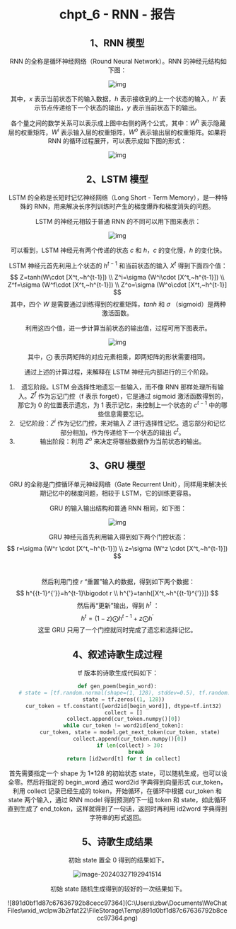 <center><h1>chpt_6 - RNN - 报告

## 1、RNN 模型

​		RNN 的全称是循环神经网络（Round Neural Network）。RNN 的神经元结构如下图：

![img](https://pic4.zhimg.com/80/v2-f716c816d46792b867a6815c278f11cb_720w.webp)

​		其中，$x$ 表示当前状态下的输入数据，$h$ 表示接收到的上一个状态的输入，$h'$ 表示节点传递给下一个状态的输出，$y$ 表示当前状态下的输出。

​		各个量之间的数学关系可以表示成上图中右侧的两个公式，其中：$W^h$ 表示隐藏层的权重矩阵，$W^i$ 表示输入层的权重矩阵，$W^o$ 表示输出层的权重矩阵。如果将 RNN 的循环过程展开，可以表示成如下图的形式：

![img](https://pic2.zhimg.com/80/v2-71652d6a1eee9def631c18ea5e3c7605_720w.webp)

## 2、LSTM 模型

​		LSTM 的全称是长短时记忆神经网络（Long Short - Term Memory），是一种特殊的 RNN，用来解决长序列训练时产生的梯度爆炸和梯度消失的问题。

​		LSTM 的神经元相较于普通 RNN 的不同可以用下图来表示：

![img](https://pic4.zhimg.com/80/v2-e4f9851cad426dfe4ab1c76209546827_720w.webp)

​		可以看到，LSTM 神经元有两个传递的状态 $c$ 和 $h$，$c$ 的变化慢，$h$ 的变化快。

​		LSTM 神经元首先利用上个状态的 $h^{t-1}$ 和当前状态的输入 $X^t$ 得到下面四个值：
$$
Z=tanh(W\cdot [X^t,~h^{t-1}]) \\
Z^i=\sigma (W^i\cdot [X^t,~h^{t-1}]) \\
Z^f=\sigma (W^f\cdot [X^t,~h^{t-1}]) \\
Z^o=\sigma (W^o\cdot [X^t,~h^{t-1}]
$$
​		其中，四个 $W$ 是需要通过训练得到的权重矩阵，$tanh$ 和 $\sigma$ （sigmoid）是两种激活函数。

​		利用这四个值，进一步计算当前状态的输出值，过程可用下图表示。

![img](https://pic2.zhimg.com/80/v2-556c74f0e025a47fea05dc0f76ea775d_720w.webp)

​		其中，$\bigodot$ 表示两矩阵的对应元素相乘，即两矩阵的形状需要相同。

​		通过上述的计算过程，来解释在 LSTM 神经元内部进行的三个阶段。

1. 遗忘阶段。LSTM 会选择性地遗忘一些输入，而不像 RNN 那样处理所有输入。$Z^f$ 作为忘记门控（f 表示 forget），它是通过 sigmoid 激活函数得到的，那它为 0 的位置表示遗忘，为 1 表示记忆，来控制上一个状态的 $c^{t-1}$ 中的哪些信息需要忘记。
2. 记忆阶段：$Z^i$ 作为记忆门控，来对输入 $Z$ 进行选择性记忆。遗忘部分和记忆部分相加，作为传递给下一个状态的输出 $c^t$。
3. 输出阶段：利用 $Z^o$ 来决定将哪些数据作为当前状态的输出。



## 3、GRU 模型

​		GRU 的全称是门控循环单元神经网络（Gate Recurrent Unit），同样用来解决长期记忆中的梯度问题，相较于 LSTM，它的训练更容易。

​		GRU 的输入输出结构和普通 RNN 相同，如下图：

![img](https://pic2.zhimg.com/80/v2-49244046a83e30ef2383b94644bf0f31_720w.webp)

​		GRU 神经元首先利用输入得到如下两个门控状态：
$$
r=\sigma (W^r \cdot [X^t,~h^{t-1}]) \\
z=\sigma (W^z \cdot [X^t,~h^{t-1}])
$$
​		

​		然后利用门控 $r$ “重置”输入的数据，得到如下两个数据：
$$
h^{{t-1}^{'}}=h^{t-1}\bigodot r \\
h^{'}=tanh([X^t,~h^{{t-1}^{'}}])
$$
​		然后再“更新”输出，得到 $h^t$ ：
$$
h^t=(1-z)\bigodot h^{t-1}+z\bigodot h^{'}
$$
​		这里 GRU 只用了一个门控就同时完成了遗忘和选择记忆。



## 4、叙述诗歌生成过程

​		tf 版本的诗歌生成代码如下：

```python
def gen_poem(begin_word):
    # state = [tf.random.normal(shape=(1, 128), stddev=0.5), tf.random.normal(shape=(1, 128), stddev=0.5)]
    state = tf.zeros((1, 128))
    cur_token = tf.constant([word2id[begin_word]], dtype=tf.int32)
    collect = []
    collect.append(cur_token.numpy()[0])
    while cur_token != word2id[end_token]:
        cur_token, state = model.get_next_token(cur_token, state)
        collect.append(cur_token.numpy()[0])
        if len(collect) > 30:
            break
    return [id2word[t] for t in collect]
```

​		首先需要指定一个 shape 为 1*128 的初始状态 state，可以随机生成，也可以设全零。然后将指定的 begin_word 通过 word2id 字典得到向量形式 cur_token，利用 collect 记录已经生成的 token，开始循环，在循环中根据 cur_token 和 state 两个输入，通过 RNN model 得到预测的下一组 token 和 state，如此循环直到生成了 end_token，这样就得到了一句话，返回时再利用 id2word 字典得到字符串的形式返回。



## 5、诗歌生成结果

​		初始 state 置全 0 得到的结果如下。

![image-20240327192941514](C:\Users\zbw\AppData\Roaming\Typora\typora-user-images\image-20240327192941514.png)

​		初始 state 随机生成得到的较好的一次结果如下。

![891d0bf1d87c67636792b8cecc97364](C:\Users\zbw\Documents\WeChat Files\wxid_wclpw3b2rfat22\FileStorage\Temp\891d0bf1d87c67636792b8cecc97364.png)
